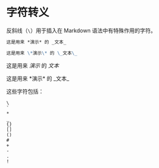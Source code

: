 字符转义
====

反斜线（`\`）用于插入在 Markdown 语法中有特殊作用的字符。

```markdown
这是用来 *演示* 的 _文本_

这是用来 \*演示\* 的 \_文本\_
```

这是用来 *演示* 的 _文本_

这是用来 \*演示\* 的 \_文本\_

这些字符包括：

```
\
`
*
_
{}
[]
()
#
+
-
.
!
```
